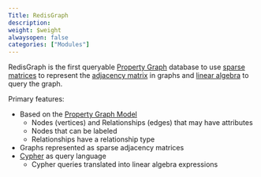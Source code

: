 ```yaml
---
Title: RedisGraph
description:
weight: $weight
alwaysopen: false
categories: ["Modules"]
---
```

RedisGraph is the first queryable [Property Graph](https://github.com/opencypher/openCypher/blob/master/docs/property-graph-model.adoc) database to use [sparse matrices](https://en.wikipedia.org/wiki/Sparse_matrix) to represent the [adjacency matrix](https://en.wikipedia.org/wiki/Adjacency_matrix) in graphs and [linear algebra](http://faculty.cse.tamu.edu/davis/GraphBLAS.html) to query the graph.

Primary features:

- Based on the [Property Graph Model](https://github.com/opencypher/openCypher/blob/master/docs/property-graph-model.adoc)
    - Nodes (vertices) and Relationships (edges) that may have attributes
    - Nodes that can be labeled
    - Relationships have a relationship type
- Graphs represented as sparse adjacency matrices
- [Cypher](http://www.opencypher.org/) as query language
    - Cypher queries translated into linear algebra expressions